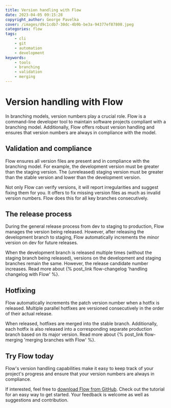 ```yaml
---
title: Version handling with Flow
date: 2023-04-05 09:15:28
copyright_author: George Pavelka
cover: /images/d9c1cdb7-30dc-4b9b-be3a-94377ef87800.jpeg
categories: flow
tags:
    - cli
    - git
    - automation
    - development
keywords:
    - tools
    - branching
    - validation
    - merging
---
```


# Version handling with Flow

In branching models, version numbers play a crucial role. Flow is a command-line developer tool to maintain software projects compliant with a branching model. Additionally, Flow offers robust version handling and ensures that version numbers are always in compliance with the model.

## Validation and compliance

Flow ensures all version files are present and in compliance with the branching model. For example, the development version must be greater than the staging version. The (unreleased) staging version must be greater than the stable version and lower than the development version.

Not only Flow can verify versions, it will report irregularities and suggest fixing them for you. It offers to fix missing version files as much as invalid version numbers. Flow does this for all key branches consecutively.

## The release process

During the general release process from dev to staging to production, Flow manages the version being released. However, after releasing the development branch to staging, Flow automatically increments the minor version on dev for future releases.

When the development branch is released multiple times (without the staging branch being released), versions on the development and staging branches remain the same. However, the release candidate number increases. Read more about {% post_link flow-changelog 'handling changelog with Flow' %}.

## Hotfixing

Flow automatically increments the patch version number when a hotfix is released. Multiple parallel hotfixes are versioned consecutively in the order of their actual release.

When released, hotfixes are merged into the stable branch. Additionally, each hotfix is also released into a corresponding separate production branch based on its major version. Read more about {% post_link flow-merging 'merging branches with Flow' %}.

## Try Flow today

Flow's version handling capabilities make it easy to keep track of your project's progress and ensure that your version numbers are always in compliance.

If interested, feel free to [download Flow from GitHub](https://github.com/internetguru/flow). Check out the tutorial for an easy way to get started. Your feedback is welcome as well as suggestions and contribution.
